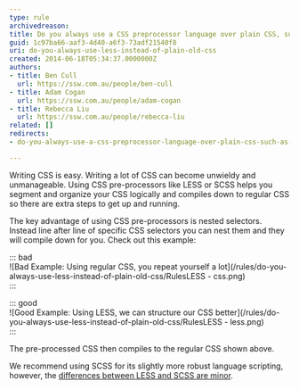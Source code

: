 ```yaml
---
type: rule
archivedreason: 
title: Do you always use a CSS preprocessor language over plain CSS, such as LESS or SCSS?
guid: 1c97ba66-aaf3-4d40-a6f3-73adf21540f8
uri: do-you-always-use-less-instead-of-plain-old-css
created: 2014-06-18T05:34:37.0000000Z
authors:
- title: Ben Cull
  url: https://ssw.com.au/people/ben-cull
- title: Adam Cogan
  url: https://ssw.com.au/people/adam-cogan
- title: Rebecca Liu
  url: https://ssw.com.au/people/rebecca-liu
related: []
redirects:
- do-you-always-use-a-css-preprocessor-language-over-plain-css-such-as-less-or-scss

---
```


Writing CSS is easy. Writing a lot of CSS can become unwieldy and unmanageable. Using CSS pre-processors like LESS or SCSS helps you segment and organize your CSS logically and compiles down to regular CSS so there are extra steps to get up and running.

<!--endintro-->

The key advantage of using CSS pre-processors is nested selectors. Instead line after line of specific CSS selectors you can nest them and they will compile down for you. Check out this example:


::: bad  
![Bad Example: Using regular CSS, you repeat yourself a lot](/rules/do-you-always-use-less-instead-of-plain-old-css/RulesLESS - css.png)  
:::


::: good  
![Good Example: Using LESS, we can structure our CSS better](/rules/do-you-always-use-less-instead-of-plain-old-css/RulesLESS - less.png)  
:::

The pre-processed CSS then compiles to the regular CSS shown above.

We recommend using SCSS for its slightly more robust language scripting, however, the [differences between LESS and SCSS are minor](https://css-tricks.com/sass-vs-less/).

